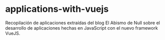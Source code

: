 # applications-with-vuejs
Recopilación de aplicaciones extraídas del blog El Abismo de Null sobre el desarrollo de aplicaciones hechas en JavaScript con el nuevo framework VueJS.
